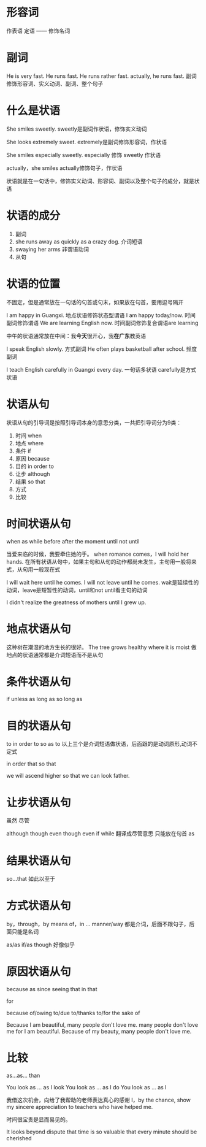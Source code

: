 # 形容词
作表语 定语 —— 修饰名词

# 副词
He is very fast.
He runs fast.
He runs rather fast.
actually, he runs fast.
副词修饰形容词、实义动词、副词、整个句子

# 什么是状语
She smiles sweetly.
sweetly是副词作状语，修饰实义动词

She looks extremely sweet.
extremely是副词修饰形容词，作状语

She smiles especially sweetly.
especially 修饰 sweetly 作状语

actually，she smiles
actually修饰句子，作状语

状语就是在一句话中，修饰实义动词、形容词、副词以及整个句子的成分，就是状语

# 状语的成分
1. 副词
2. she runs away as quickly as a crazy dog. 介词短语
3. swaying her arms 非谓语动词
4. 从句

# 状语的位置
不固定，但是通常放在一句话的句首或句末，如果放在句首，要用逗号隔开

I am happy in Guangxi. 地点状语修饰状态型谓语
I am happy today/now. 时间副词修饰谓语
We are learning English now. 时间副词修饰复合谓语are learning


中午的状语通常放在中间：我**今天**很开心，我**在广东**教英语

I speak English slowly. 方式副词
He often plays basketball after school. 频度副词

I teach English carefully in Guangxi every day.
一句话多状语 carefully是方式状语

# 状语从句
状语从句的引导词是按照引导词本身的意思分类，一共把引导词分为9类：
1. 时间 when
2. 地点 where
3. 条件 if
4. 原因 because
5. 目的 in order to
6. 让步 although
7. 结果 so  that
8. 方式
9. 比较


# 时间状语从句
when
as
while
before
after
the moment
until
not until

当爱来临的时候，我要牵住她的手。
when romance comes，I will hold her hands.
在所有状语从句中，如果主句和从句的动作都尚未发生，主句用一般将来式，从句用一般现在式

I will wait here until he comes.
I will not leave until he comes.
wait是延续性的动词，leave是短暂性的动词，until和not until看主句的动词

I didn't realize the greatness of mothers until I grew up.

# 地点状语从句
这种树在潮湿的地方生长的很好。
The tree grows healthy where it is moist
做地点的状语通常都是介词短语而不是从句


# 条件状语从句
if
unless
as long as
so long as

# 目的状语从句
to
in order to
so as to
以上三个是介词短语做状语，后面跟的是动词原形,动词不定式

in order that
so that

we will ascend higher so that we can look father.

# 让步状语从句
虽然 尽管

although 
though 
even though 
even if
while 翻译成尽管意思 只能放在句首
as

# 结果状语从句
so...that 如此以至于

# 方式状语从句
by，through，by means of，in ... manner/way
都是介词，后面不跟句子，后面只能是名词


as/as if/as though 好像似乎

# 原因状语从句
because
as
since
seeing that
in that

for

because of/owing to/due to/thanks to/for the sake of


Because I am beautiful, many people don't love me.
many people don't love me for I am beautiful.
Because of my beauty, many people don't love me.

# 比较
as...as...
than

You look as ... as I look
You look as ... as I do
You look as ... as I


我借这次机会，向给了我帮助的老师表达真心的感谢
I，by the chance, show my sincere appreciation to 
teachers who have helped me.

时间很宝贵是显而易见的。

It looks beyond dispute that time is so valuable that
every minute should be cherished


